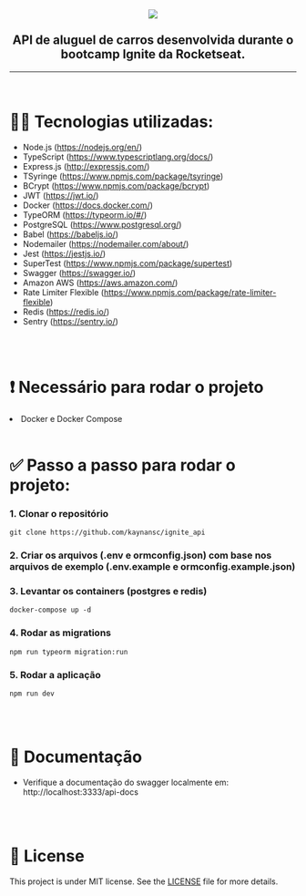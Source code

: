 <h2 align="center">
  <img src="https://i.imgur.com/oUAKMC5.png"/>
  <br/>
  <br/>
  API de aluguel de carros desenvolvida durante o bootcamp Ignite da Rocketseat.
</h2>

---
<br />

# 👨‍💻 Tecnologias utilizadas:
- Node.js (https://nodejs.org/en/)
- TypeScript (https://www.typescriptlang.org/docs/)
- Express.js (http://expressjs.com/)
- TSyringe (https://www.npmjs.com/package/tsyringe)
- BCrypt (https://www.npmjs.com/package/bcrypt)
- JWT (https://jwt.io/)
- Docker (https://docs.docker.com/)
- TypeORM (https://typeorm.io/#/)
- PostgreSQL (https://www.postgresql.org/)
- Babel (https://babeljs.io/)
- Nodemailer (https://nodemailer.com/about/)
- Jest (https://jestjs.io/)
- SuperTest (https://www.npmjs.com/package/supertest)
- Swagger (https://swagger.io/)
- Amazon AWS (https://aws.amazon.com/)
- Rate Limiter Flexible (https://www.npmjs.com/package/rate-limiter-flexible)
- Redis (https://redis.io/)
- Sentry (https://sentry.io/)


<br />
<br />

# ❗ Necessário para rodar o projeto
<li>Docker e Docker Compose

<br />
<br />

# ✅ Passo a passo para rodar o projeto:

### 1. Clonar o repositório
```
git clone https://github.com/kaynansc/ignite_api
```

### 2. Criar os arquivos (.env e ormconfig.json) com base nos arquivos de exemplo (.env.example e ormconfig.example.json)

### 3. Levantar os containers (postgres e redis)
```
docker-compose up -d
```

### 4. Rodar as migrations
```
npm run typeorm migration:run
```

### 5. Rodar a aplicação
```
npm run dev
```

<br />
<br />

# 📃 Documentação

- Verifique a documentação do swagger localmente em: http://localhost:3333/api-docs

<br />
<br />

# 📄 License
This project is under MIT license. See the [LICENSE](https://github.com/jhonnydelima/rentx/blob/main/LICENSE) file for more details.
